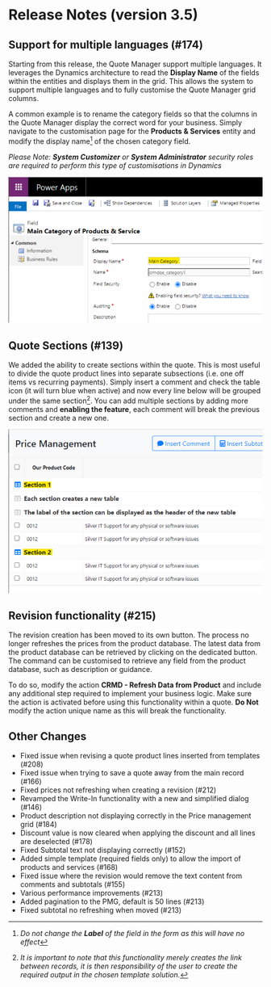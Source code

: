 # Release Notes (version 3.5)

## Support for multiple languages (#174)

Starting from this release, the Quote Manager support multiple languages. It leverages the Dynamics architecture to read the **Display Name** of the fields within the entities and displays them in the grid.
This allows the system to support multiple languages and to fully customise the Quote Manager grid columns.

A common example is to rename the category fields so that the columns in the Quote Manager display the correct word for your business. Simply navigate to the customisation page for the **Products & Services** entity and modify the display name[^1] of the chosen category field.

_Please Note: **System Customizer** or **System Administrator** security roles are required to perform this type of customisations in Dynamics_

![screenshot](./example-rename-displayname.png)

[^1]: _Do not change the **Label** of the field in the form as this will have no effect_

## Quote Sections (#139)

We added the ability to create sections within the quote. This is most useful to divide the quote product lines into separate subsections (i.e. one off items vs recurring payments). Simply insert a comment and check the table icon (it will turn blue when active) and now every line below will be grouped under the same section[^2]. You can add multiple sections by adding more comments and **enabling the feature**, each comment will break the previous section and create a new one.

![screenshot](./example-sections.png)

[^2]: _It is important to note that this functionality merely creates the link between records, it is then responsibility of the user to create the required output in the chosen template solution._

## Revision functionality (#215)

The revision creation has been moved to its own button. The process no longer refreshes the prices from the product database. The latest data from the product database can be retrieved by clicking on the dedicated button. The command can be customised to retrieve any field from the product database, such as description or guidance.

To do so, modify the action **CRMD - Refresh Data from Product** and include any additional step required to implement your business logic. Make sure the action is activated before using this functionality within a quote. **Do Not** modify the action unique name as this will break the functionality.

## Other Changes

- Fixed issue when revising a quote product lines inserted from templates (#208)
- Fixed issue when trying to save a quote away from the main record (#166)
- Fixed prices not refreshing when creating a revision (#212)
- Revamped the Write-In functionality with a new and simplified dialog (#146)
- Product description not displaying correctly in the Price management grid (#184)
- Discount value is now cleared when applying the discount and all lines are deselected (#178)
- Fixed Subtotal text not displaying correctly (#152)
- Added simple template (required fields only) to allow the import of products and services (#168)
- Fixed issue where the revision would remove the text content from comments and subtotals (#155)
- Various performance improvements (#213)
- Added pagination to the PMG, default is 50 lines (#213)
- Fixed subtotal no refreshing when moved (#213)
